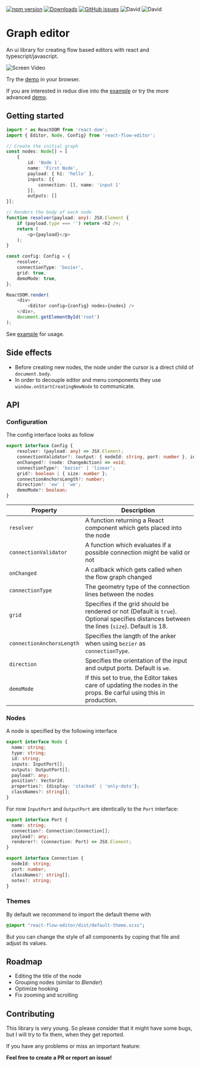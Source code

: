 [![npm version](https://badge.fury.io/js/react-flow-editor.svg)](https://badge.fury.io/js/react-flow-editor)
[![Downloads](https://img.shields.io/npm/dt/react-flow-editor.svg)](https://www.npmjs.com/package/react-flow-editor)
[![GitHub issues](https://img.shields.io/github/issues/lochbrunner/react-flow-editor.svg)](https://github.com/lochbrunner/react-flow-editor/issues)
![David](https://img.shields.io/david/lochbrunner/react-flow-editor.svg)
![David](https://img.shields.io/david/dev/lochbrunner/react-flow-editor.svg)

# Graph editor

An ui library for creating flow based editors with react and typescript/javascript.

![Screen Video](./docs/screen.gif)

Try the [demo](https://lochbrunner.github.io/react-flow-editor/simple) in your browser.

If you are interested in redux dive into the [example](./example/redux/) or try the more advanced [demo](https://lochbrunner.github.io/react-flow-editor/redux/index.html).

## Getting started

```typescript
import * as ReactDOM from 'react-dom';
import { Editor, Node, Config} from 'react-flow-editor';

// Create the initial graph
const nodes: Node[] = [
    {
        id: 'Node 1',
        name: 'First Node',
        payload: { h1: 'hello' },
        inputs: [{
            connection: [], name: 'input 1'
        }],
        outputs: []
}];

// Renders the body of each node
function resolver(payload: any): JSX.Element {
    if (payload.type === '') return <h2 />;
    return (
        <p>{payload}</p>
    );
}

const config: Config = {
    resolver,
    connectionType: 'bezier',
    grid: true,
    demoMode: true,
};

ReactDOM.render(
    <div>
        <Editor config={config} nodes={nodes} />
    </div>,
    document.getElementById('root')
);

```

See [example](./example/) for usage.

## Side effects

* Before creating new nodes, the node under the cursor is a direct child of `document.body`.
* In order to decouple editor and menu components they use `window.onStartCreatingNewNode` to communicate.

## API

### Configuration

The config interface looks as follow

```typescript
export interface Config {
    resolver: (payload: any) => JSX.Element;
    connectionValidator?: (output: { nodeId: string, port: number }, input: { nodeId: string, port: number }) => boolean;
    onChanged?: (node: ChangeAction) => void;
    connectionType?: 'bezier' | 'linear';
    grid?: boolean | { size: number };
    connectionAnchorsLength?: number;
    direction?: 'ew' | 'we';
    demoMode?: boolean;
}
```

Property | Description
--- | ---
`resolver` | A function returning a React component which gets placed into the node
`connectionValidator` | A function which evaluates if a possible connection might be valid or not
`onChanged` | A callback which gets called when the flow graph changed
`connectionType` | The geometry type of the connection lines between the nodes
`grid` | Specifies if the grid should be rendered or not (Default is `true`). Optional specifies distances between the lines (`size`). Default is 18.
`connectionAnchorsLength` | Specifies the langth of the anker when using `bezier` as `connectionType`.
`direction` | Specifies the orientation of the input and output ports. Default is `we`.
`demoMode` | If this set to true, the Editor takes care of updating the nodes in the props. Be carful using this in production.

### Nodes

A node is specified by the following interface

```typescript
export interface Node {
  name: string;
  type: string;
  id: string;
  inputs: InputPort[];
  outputs: OutputPort[];
  payload?: any;
  position?: Vector2d;
  properties?: {display: 'stacked' | 'only-dots'};
  classNames?: string[];
}
```

For now `InputPort` and `OutputPort` are identically to the `Port` interface:

```typescript
export interface Port {
  name: string;
  connection?: Connection|Connection[];
  payload?: any;
  renderer?: (connection: Port) => JSX.Element;
}
```

```typescript
export interface Connection {
  nodeId: string;
  port: number;
  classNames?: string[];
  notes?: string;
}
```

### Themes

By default we recommend to import the default theme with

```sass
@import "react-flow-editor/dist/default-theme.scss";
```

But you can change the style of all components by coping that file and adjust its values.

## Roadmap

* Editing the title of the node
* Grouping nodes (similar to *Blender*)
* Optimize hooking
* Fix zooming and scrolling

## Contributing

This library is very young. So please consider that it might have some bugs, but I will try to fix them, when they get reported.

If you have any problems or miss an important feature:

**Feel free to create a PR or report an issue!**